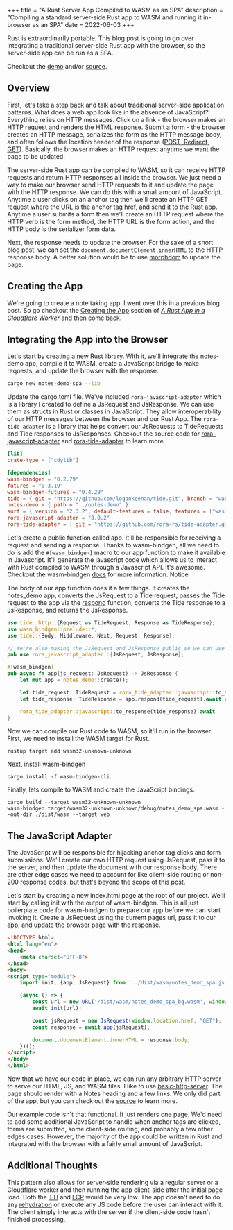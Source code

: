 +++
title = "A Rust Server App Compiled to WASM as an SPA"
description = "Compiling a standard server-side Rust app to WASM and running it in-browser as an SPA"
date = 2022-06-03
+++

Rust is extraordinarily portable. This blog post is going to go over integrating a traditional server-side Rust app with
the browser, so the server-side app can be run as a SPA.

Checkout the [demo](https://notes-demo-spa.pages.dev/) and/or [source](https://github.com/rora-rs/notes-demo-spa).

## Overview

First, let's take a step back and talk about traditional server-side application patterns. What does a web app look like
in the absence of JavaScript? Everything relies on HTTP messages. Click on a link - the browser makes an HTTP request
and renders the HTML response. Submit a form - the browser creates an HTTP message, serializes the form as the HTTP
message body, and often follows the location header of the
response ([POST, Redirect, GET](https://en.wikipedia.org/wiki/Post/Redirect/Get)). Basically, the browser makes an HTTP
request anytime we want the page to be updated.

The server-side Rust app can be compiled to WASM, so it can receive HTTP requests and return HTTP responses all inside
the browser. We just need a way to make our browser send HTTP requests to it and update the page with the HTTP response.
We can do this with a small amount of JavaScript. Anytime a user clicks on an anchor tag then we'll create an HTTP GET
request where the URL is the anchor tag href, and send it to the Rust app. Anytime a user submits a form then we'll
create an HTTP request where the HTTP verb is the form method, the HTTP URL is the form action, and the HTTP body is the
serializer form data.

Next, the response needs to update the browser. For the sake of a short blog post, we can set
the `document.documentElement.innerHTML`
to the HTTP response body. A better solution would be to use [morphdom](https://github.com/patrick-steele-idem/morphdom)
to update the page.

## Creating the App

We're going to create a note taking app. I went over this in a previous blog post. So go checkout the
[Creating the App](/posts/running-a-rust-server-in-a-cloudflare-worker/#creating-the-app) section of
[_A Rust App in a Cloudflare Worker_](/posts/running-a-rust-server-in-a-cloudflare-worker) and then come back.

## Integrating the App into the Browser

Let's start by creating a new Rust library. With it, we'll integrate the notes-demo app, compile it to WASM, create a
JavaScript bridge to make requests, and update the browser with the response.

```bash
cargo new notes-demo-spa --lib
```

Update the cargo.toml file. We've included `rora-javascript-adapter` which is a library I created to define a JsRequest
and JsResponse. We can use them as structs in Rust or classes in JavaScript. They allow interoperability of our HTTP
messages between the browser and our Rust App. The `rora-tide-adapter` is a library that helps convert our JsRequests to
TideRequests and Tide responses to JsResponses. Checkout the source code for
[rora-javascript-adapter](https://github.com/rora-rs/javascript-adapter) and
[rora-tide-adapter](https://github.com/rora-rs/tide-adapter) to learn more.

```toml
[lib]
crate-type = ["cdylib"]

[dependencies]
wasm-bindgen = "0.2.79"
futures = "0.3.19"
wasm-bindgen-futures = "0.4.29"
tide = { git = "https://github.com/logankeenan/tide.git", branch = "wasm", features = ["wasm"], default-features = false }
notes-demo = { path = "../notes-demo" }
surf = { version = "2.3.2", default-features = false, features = ["wasm-client"] }
rora-javascript-adapter = "0.0.2"
rora-tide-adapter = { git = "https://github.com/rora-rs/tide-adapter.git", branch = "main" }
```

Let's create a public function called app. It'll be responsible for receiving a request and sending a response. Thanks
to wasm-bindgen, all we need to do is add the `#[wasm_bindgen]` macro to our app function to make it available in
Javascript. It'll generate the javascript code which allows us to interact with Rust compiled to WASM through a
Javascript API. It's awesome. Checkout the wasm-bindgen [docs](https://rustwasm.github.io/wasm-bindgen/) for more
information. Notice

The body of our app function does it a few things. It creates the notes_demo app, converts the JsRequest to a Tide
request, passes the Tide request to the app via
the [respond](https://docs.rs/tide/latest/tide/struct.Server.html#method.respond)
function, converts the Tide response to a JsResponse, and returns the JsResponse.

```rust
use tide::http::{Request as TideRequest, Response as TideResponse};
use wasm_bindgen::prelude::*;
use tide::{Body, Middleware, Next, Request, Response};

// We're also making the JsRequest and JsResponse public so we can use them in the browser 
pub use rora_javascript_adapter::{JsRequest, JsResponse};

#[wasm_bindgen]
pub async fn app(js_request: JsRequest) -> JsResponse {
    let mut app = notes_demo::create();

    let tide_request: TideRequest = rora_tide_adapter::javascript::to_tide_request(js_request);
    let tide_response: TideResponse = app.respond(tide_request).await.unwrap();

    rora_tide_adapter::javascript::to_response(tide_response).await
}
```

Now we can compile our Rust code to WASM, so it'll run in the browser. First, we need to install the WASM target for
Rust.

```shell
rustup target add wasm32-unknown-unknown
```

Next, install wasm-bindgen

```shell
cargo install -f wasm-bindgen-cli
```

Finally, lets compile to WASM and create the JavaScript bindings.

```shell
cargo build --target wasm32-unknown-unknown
wasm-bindgen target/wasm32-unknown-unknown/debug/notes_demo_spa.wasm --out-dir ./dist/wasm --target web
```

## The JavaScript Adapter

The JavaScript will be responsible for hijacking anchor tag clicks and form submissions. We'll create our own HTTP
request using JsRequest, pass it to the server, and then update the document with our response body. There are other
edge cases we need to account for like client-side routing or non-200 response codes, but that's beyond the scope of
this post.

Let's start by creating a new index.html page at the root of our project. We'll start by calling init with the output of
wasm-bindgen. This is all just boilerplate code for wasm-bindgen to prepare our app before we can start invoking it.
Create a JsRequest using the current pages url, pass it to our app, and update the browser page with the response.

```html
<!DOCTYPE html>
<html lang="en">
<head>
    <meta charset="UTF-8">
</head>
<body>
<script type="module">
    import init, {app, JsRequest} from '../dist/wasm/notes_demo_spa.js'

    (async () => {
        const url = new URL('/dist/wasm/notes_demo_spa_bg.wasm', window.location.href);
        await init(url);

        const jsRequest = new JsRequest(window.location.href, "GET");
        const response = await app(jsRequest);

        document.documentElement.innerHTML = response.body;
    })();
</script>
</body>
</html>
```

Now that we have our code in place, we can run any arbitrary HTTP server to serve our HTML, JS, and WASM files. I like
to use [basic-http-server](https://github.com/brson/basic-http-server). The page should render with a Notes heading and
a few links. We only did part of the app, but you can check out the [source](https://github.com/rora-rs/notes-demo-spa)
to learn more.

Our example code isn't that functional. It just renders one page. We'd need to add some additional JavaScript to handle
when anchor tags are clicked, forms are submitted, some client-side routing, and probably a few other edges cases.
However, the majority of the app could be written in Rust and integrated with the browser with a fairly small amount of
JavaScript.

## Additional Thoughts

This pattern also allows for server-side rendering via a regular server or a Cloudflare worker and then running the app
client-side after the initial page load.
Both the [TTI](https://developer.mozilla.org/en-US/docs/Glossary/Time_to_interactive)
and [LCP](https://developer.mozilla.org/en-US/docs/Web/API/LargestContentfulPaint) would be very low. The app doesn't
need to do any [rehydration](https://en.wikipedia.org/wiki/Hydration_(web_development)) or execute any JS code before
the user can interact with it. The client simply interacts with the server if the client-side code hasn't finished
processing.